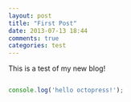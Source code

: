 ```yaml
---
layout: post
title: "First Post"
date: 2013-07-13 18:44
comments: true
categories: test
---
```


This is a test of my new blog!

```javascript

console.log('hello octopress!');

```


